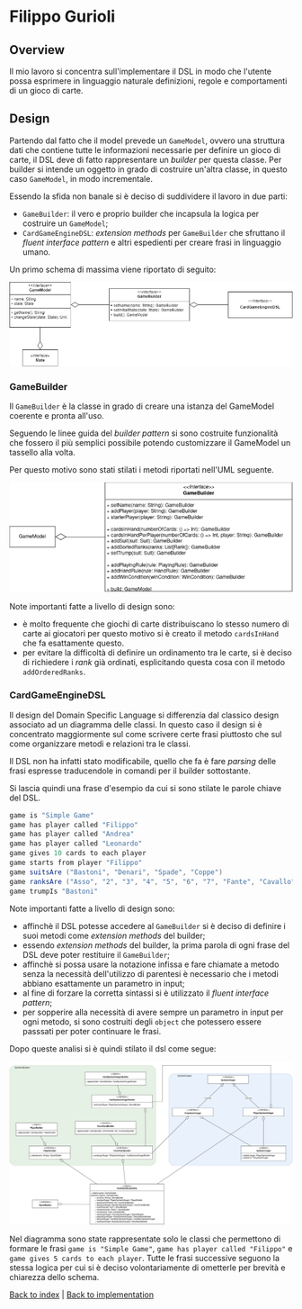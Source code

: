 # Filippo Gurioli

## Overview

Il mio lavoro si concentra sull'implementare il DSL in modo che l'utente possa esprimere in linguaggio naturale definizioni, regole e comportamenti di un gioco di carte.

## Design

Partendo dal fatto che il model prevede un `GameModel`, ovvero una struttura dati che contiene tutte le informazioni necessarie per definire un gioco di carte, il DSL deve di fatto rappresentare un _builder_ per questa classe. Per builder si intende un oggetto in grado di costruire un'altra classe, in questo caso `GameModel`, in modo incrementale.

Essendo la sfida non banale si è deciso di suddividere il lavoro in due parti:

- `GameBuilder`: il vero e proprio builder che incapsula la logica per costruire un `GameModel`;
- `CardGameEngineDSL`: _extension methods_ per `GameBuilder` che sfruttano il _fluent interface pattern_ e altri espedienti per creare frasi in linguaggio umano.

Un primo schema di massima viene riportato di seguito:

![Game Builder Overview](../uml/DSL-Overview.png)

### GameBuilder

Il `GameBuilder` è la classe in grado di creare una istanza del GameModel coerente e pronta all'uso.

Seguendo le linee guida del _builder pattern_ si sono costruite funzionalità che fossero il più semplici possibile potendo customizzare il GameModel un tassello alla volta.

Per questo motivo sono stati stilati i metodi riportati nell'UML seguente.

![Game Builder](../uml/Game-Builder.png)

Note importanti fatte a livello di design sono:

- è molto frequente che giochi di carte distribuiscano lo stesso numero di carte ai giocatori per questo motivo si è creato il metodo `cardsInHand` che fa esattamente questo.
- per evitare la difficoltà di definire un ordinamento tra le carte, si è deciso di richiedere i _rank_ già ordinati, esplicitando questa cosa con il metodo `addOrderedRanks`.

### CardGameEngineDSL

Il design del Domain Specific Language si differenzia dal classico design associato ad un diagramma delle classi. In questo caso il design si è concentrato maggiormente sul come scrivere certe frasi piuttosto che sul come organizzare metodi e relazioni tra le classi.

Il DSL non ha infatti stato modificabile, quello che fa è fare _parsing_ delle frasi espresse traducendole in comandi per il builder sottostante.

Si lascia quindi una frase d'esempio da cui si sono stilate le parole chiave del DSL.

```scala
game is "Simple Game"
game has player called "Filippo"
game has player called "Andrea"
game has player called "Leonardo"
game gives 10 cards to each player
game starts from player "Filippo"
game suitsAre ("Bastoni", "Denari", "Spade", "Coppe")
game ranksAre ("Asso", "2", "3", "4", "5", "6", "7", "Fante", "Cavallo", "Re")
game trumpIs "Bastoni"
```

Note importanti fatte a livello di design sono:

- affinchè il DSL potesse accedere al `GameBuilder` si è deciso di definire i suoi metodi come _extension methods_ del builder;
- essendo _extension methods_ del builder, la prima parola di ogni frase del DSL deve poter restituire il `GameBuilder`;
- affinchè si possa usare la notazione infissa e fare chiamate a metodo senza la necessità dell'utilizzo di parentesi è necessario che i metodi abbiano esattamente un parametro in input;
- al fine di forzare la corretta sintassi si è utilizzato il _fluent interface pattern_;
- per sopperire alla necessità di avere sempre un parametro in input per ogni metodo, si sono costruiti degli `object` che potessero essere passsati per poter continuare le frasi.

Dopo queste analisi si è quindi stilato il dsl come segue:

![DSL](../../uml/DSL.png)

Nel diagramma sono state rappresentate solo le classi che permettono di formare le frasi `game is "Simple Game"`, `game has player called "Filippo"` e `game gives 5 cards to each player`. Tutte le frasi successive seguono la stessa logica per cui si è deciso volontariamente di ometterle per brevità e chiarezza dello schema.

[Back to index](../../index.md) |
[Back to implementation](../index.md)
